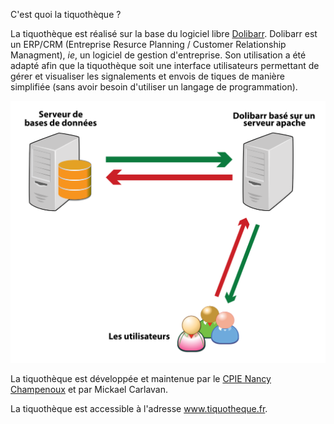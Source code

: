 C'est quoi la tiquothèque ?

La tiquothèque est réalisé sur la base du logiciel libre [Dolibarr](https://www.dolibarr.org/). Dolibarr est un ERP/CRM (Entreprise Resurce Planning / Customer Relationship Managment), *ie*, un logiciel de gestion d'entreprise. Son utilisation a été adapté afin que la tiquothèque soit une interface utilisateurs permettant de gérer et visualiser les signalements et envois de tiques de manière simplifiée (sans avoir besoin d'utiliser un langage de programmation).

![Architecture Dolibarr](_images/Dolibarr.png)

La tiquothèque est développée et maintenue par le [CPIE Nancy Champenoux](https://www.cpie54.com/) et par Mickael Carlavan.

La tiquothèque est accessible à l'adresse www.tiquotheque.fr.

